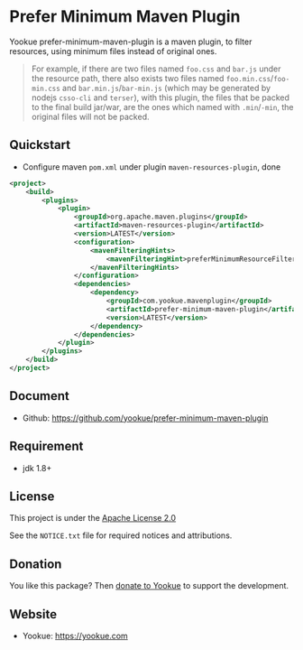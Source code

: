 # Prefer Minimum Maven Plugin

Yookue prefer-minimum-maven-plugin is a maven plugin, to filter resources, using minimum files instead of original ones.

> For example, if there are two files named `foo.css` and `bar.js` under the resource path, there also exists two files named `foo.min.css`/`foo-min.css` and `bar.min.js`/`bar-min.js` (which may be generated by nodejs `csso-cli` and  `terser`), with this plugin, the files that be packed to the final build jar/war, are the ones which named with `.min`/`-min`, the original files will not be packed.

## Quickstart

- Configure maven `pom.xml` under plugin `maven-resources-plugin`, done

```xml
<project>
    <build>
        <plugins>
            <plugin>
                <groupId>org.apache.maven.plugins</groupId>
                <artifactId>maven-resources-plugin</artifactId>
                <version>LATEST</version>
                <configuration>
                    <mavenFilteringHints>
                        <mavenFilteringHint>preferMinimumResourceFilter</mavenFilteringHint>
                    </mavenFilteringHints>
                </configuration>
                <dependencies>
                    <dependency>
                        <groupId>com.yookue.mavenplugin</groupId>
                        <artifactId>prefer-minimum-maven-plugin</artifactId>
                        <version>LATEST</version>
                    </dependency>
                </dependencies>
            </plugin>
        </plugins>
    </build>
</project>
```

## Document

- Github: https://github.com/yookue/prefer-minimum-maven-plugin

## Requirement

- jdk 1.8+

## License

This project is under the [Apache License 2.0](https://www.apache.org/licenses/LICENSE-2.0)

See the `NOTICE.txt` file for required notices and attributions.

## Donation

You like this package? Then [donate to Yookue](https://yookue.com/public/donate) to support the development.

## Website

- Yookue: https://yookue.com
